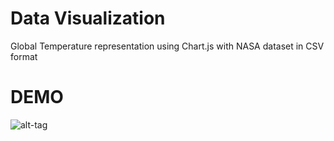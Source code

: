 # Data Visualization
Global Temperature representation using Chart.js with NASA dataset in CSV format

# DEMO

![alt-tag](https://github.com/Abhaysardhara/Global-temperature/blob/master/Screenshot%20(128).png)

